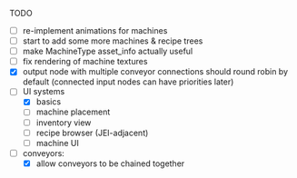 TODO
- [ ] re-implement animations for machines
- [ ] start to add some more machines & recipe trees
- [ ] make MachineType asset_info actually useful
- [ ] fix rendering of machine textures
- [x] output node with multiple conveyor connections should round robin by default (connected input nodes can have priorities later)
- [ ] UI systems
  - [x] basics
  - [ ] machine placement
  - [ ] inventory view
  - [ ] recipe browser (JEI-adjacent)
  - [ ] machine UI
- [ ] conveyors:
  - [x] allow conveyors to be chained together